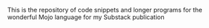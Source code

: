 This is the repository of code snippets and longer programs for the wonderful Mojo language for my Substack publication
